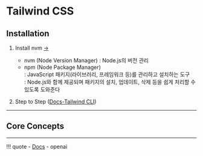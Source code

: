 # Tailwind CSS

## Installation

1. Install nvm [->](https://ysheee.github.io/note/pm2/)

    - nvm (Node Version Manager) : Node.js의 버전 관리
    - npm (Node Package Manager) 
    <br>: JavaScript 패키지(라이브러리, 프레임워크 등)를 관리하고 설치하는 도구 
    <br>: Node.js와 함께 제공되며 패키지의 설치, 업데이트, 삭제 등을 쉽게 처리할 수 있도록 도와준다

2. Step to Step ([Docs-Tailwind CLI](https://tailwindcss.com/docs/installation))





---
## Core Concepts



---
!!! quote 
    - [Docs](https://tailwindcss.com/docs/installation)
    - openai